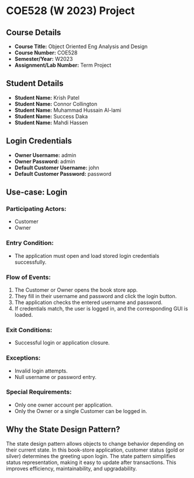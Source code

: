 # COE528 (W 2023) Project

## Course Details
- **Course Title:** Object Oriented Eng Analysis and Design
- **Course Number:** COE528
- **Semester/Year:** W2023
- **Assignment/Lab Number:** Term Project

## Student Details
- **Student Name:** Krish Patel
- **Student Name:** Connor Collington
- **Student Name:** Muhammad Hussain Al-lami
- **Student Name:** Success Daka
- **Student Name:** Mahdi Hassen

## Login Credentials
- **Owner Username:** admin
- **Owner Password:** admin
- **Default Customer Username:** john
- **Default Customer Password:** password

## Use-case: Login
### Participating Actors:
- Customer
- Owner

### Entry Condition:
- The application must open and load stored login credentials successfully.

### Flow of Events:
1. The Customer or Owner opens the book store app.
2. They fill in their username and password and click the login button.
3. The application checks the entered username and password.
4. If credentials match, the user is logged in, and the corresponding GUI is loaded.

### Exit Conditions:
- Successful login or application closure.

### Exceptions:
- Invalid login attempts.
- Null username or password entry.

### Special Requirements:
- Only one owner account per application.
- Only the Owner or a single Customer can be logged in.

## Why the State Design Pattern?
The state design pattern allows objects to change behavior depending on their current state. In this book-store application, customer status (gold or silver) determines the greeting upon login. The state pattern simplifies status representation, making it easy to update after transactions. This improves efficiency, maintainability, and upgradability.
